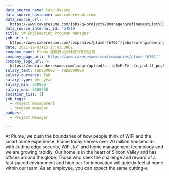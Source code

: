 ```yaml
---
data_source_name: Cake Resume
data_source_hostname: www.cakeresume.com
data_source_url: >-
  https://www.cakeresume.com/jobs?q=project%20manager&refinementList%5Blang_name%5D%5B0%5D=English&refinementList%5Bsalary_type%5D=per_year&range%5Bsalary_range%5D%5Bmin%5D=1000000&page=2
data_source_internal_id: '34819'
title: SW Engineering Program Manager
job_url: >-
  https://www.cakeresume.com/companies/plume-fb701f/jobs/sw-engineering-program-manager
date: 2021-12-03T15:15:03.306Z
company_name: Plume 美商野火設計股份有限公司
company_page_url: 'https://www.cakeresume.com/companies/plume-fb701f'
company_logo_url: >-
  https://media.cakeresume.com/image/upload/s--to0mH-Tv--/c_pad,fl_png8,h_200,w_200/v1636092517/awebrmj2juxg13tjk9wz.png
salary_text: TWD800000 - TWD2000000
salary_currency: TWD
salary_type: per_year
salary_min: 800000
salary_max: 2000000
location_list: []
job_tags:
  - Project Management
  - program manager
badges:
  - Project Manager

---
```


At Plume, we push the boundaries of how people think of WiFi and the smart home experience. Plume today serves over 20 million households with cutting edge security, WiFi, IoT and home management technology and we are growing rapidly. Our home is in the heart of Silicon Valley and has offices around the globe. Those who seek the challenge and reward of a fast-paced environment and high bar for innovation will quickly feel at home within our team. As an employee, you can expect the same cutting-e